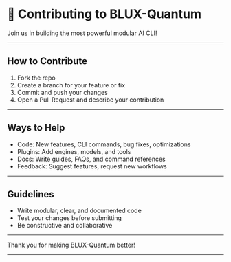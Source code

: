 # 🤝 Contributing to BLUX-Quantum

Join us in building the most powerful modular AI CLI!

---

## How to Contribute

1. Fork the repo
2. Create a branch for your feature or fix
3. Commit and push your changes
4. Open a Pull Request and describe your contribution

---

## Ways to Help

- Code: New features, CLI commands, bug fixes, optimizations
- Plugins: Add engines, models, and tools
- Docs: Write guides, FAQs, and command references
- Feedback: Suggest features, request new workflows

---

## Guidelines

- Write modular, clear, and documented code
- Test your changes before submitting
- Be constructive and collaborative

---

Thank you for making BLUX-Quantum better!


---
